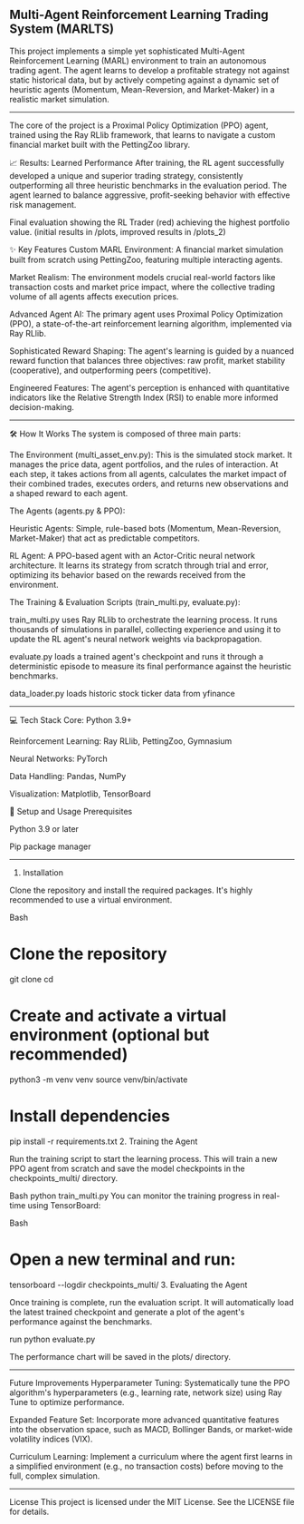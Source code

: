 Multi-Agent Reinforcement Learning Trading System (MARLTS)
-------------------------------------------------------------

This project implements a simple yet sophisticated Multi-Agent Reinforcement Learning (MARL) environment to train an autonomous trading agent. The agent learns to develop a profitable strategy not against static historical data, but by actively competing against a dynamic set of heuristic agents (Momentum, Mean-Reversion, and Market-Maker) in a realistic market simulation.

-------------------------------------------------------------
The core of the project is a Proximal Policy Optimization (PPO) agent, trained using the Ray RLlib framework, that learns to navigate a custom financial market built with the PettingZoo library.

📈 Results: Learned Performance
After training, the RL agent successfully developed a unique and superior trading strategy, consistently outperforming all three heuristic benchmarks in the evaluation period. The agent learned to balance aggressive, profit-seeking behavior with effective risk management.

Final evaluation showing the RL Trader (red) achieving the highest portfolio value. (initial results in /plots, improved results in /plots_2)

✨ Key Features
Custom MARL Environment: A financial market simulation built from scratch using PettingZoo, featuring multiple interacting agents.

Market Realism: The environment models crucial real-world factors like transaction costs and market price impact, where the collective trading volume of all agents affects execution prices.

Advanced Agent AI: The primary agent uses Proximal Policy Optimization (PPO), a state-of-the-art reinforcement learning algorithm, implemented via Ray RLlib.

Sophisticated Reward Shaping: The agent's learning is guided by a nuanced reward function that balances three objectives: raw profit, market stability (cooperative), and outperforming peers (competitive).

Engineered Features: The agent's perception is enhanced with quantitative indicators like the Relative Strength Index (RSI) to enable more informed decision-making.

------------------------------------------------------------------------------------

🛠️ How It Works
The system is composed of three main parts:

The Environment (multi_asset_env.py): This is the simulated stock market. It manages the price data, agent portfolios, and the rules of interaction. At each step, it takes actions from all agents, calculates the market impact of their combined trades, executes orders, and returns new observations and a shaped reward to each agent.

The Agents (agents.py & PPO):

Heuristic Agents: Simple, rule-based bots (Momentum, Mean-Reversion, Market-Maker) that act as predictable competitors.

RL Agent: A PPO-based agent with an Actor-Critic neural network architecture. It learns its strategy from scratch through trial and error, optimizing its behavior based on the rewards received from the environment.

The Training & Evaluation Scripts (train_multi.py, evaluate.py):

train_multi.py uses Ray RLlib to orchestrate the learning process. It runs thousands of simulations in parallel, collecting experience and using it to update the RL agent's neural network weights via backpropagation.

evaluate.py loads a trained agent's checkpoint and runs it through a deterministic episode to measure its final performance against the heuristic benchmarks.

data_loader.py loads historic stock ticker data from yfinance 

------------------------------------------------------------------------------------

💻 Tech Stack
Core: Python 3.9+

Reinforcement Learning: Ray RLlib, PettingZoo, Gymnasium

Neural Networks: PyTorch

Data Handling: Pandas, NumPy

Visualization: Matplotlib, TensorBoard

🚀 Setup and Usage
Prerequisites

Python 3.9 or later

Pip package manager

------------------------------------------------------------------------------------

1. Installation

Clone the repository and install the required packages. It's highly recommended to use a virtual environment.

Bash
# Clone the repository
git clone <your-repo-link>
cd <your-repo-name>

# Create and activate a virtual environment (optional but recommended)
python3 -m venv venv
source venv/bin/activate

# Install dependencies
pip install -r requirements.txt
2. Training the Agent

Run the training script to start the learning process. This will train a new PPO agent from scratch and save the model checkpoints in the checkpoints_multi/ directory.

Bash
python train_multi.py
You can monitor the training progress in real-time using TensorBoard:

Bash
# Open a new terminal and run:
tensorboard --logdir checkpoints_multi/
3. Evaluating the Agent

Once training is complete, run the evaluation script. It will automatically load the latest trained checkpoint and generate a plot of the agent's performance against the benchmarks.

run python evaluate.py

The performance chart will be saved in the plots/ directory.

------------------------------------------------------------------------------------

Future Improvements
Hyperparameter Tuning: Systematically tune the PPO algorithm's hyperparameters (e.g., learning rate, network size) using Ray Tune to optimize performance.

Expanded Feature Set: Incorporate more advanced quantitative features into the observation space, such as MACD, Bollinger Bands, or market-wide volatility indices (VIX).

Curriculum Learning: Implement a curriculum where the agent first learns in a simplified environment (e.g., no transaction costs) before moving to the full, complex simulation.

------------------------------------------------------------------------------------

License
This project is licensed under the MIT License. See the LICENSE file for details.
